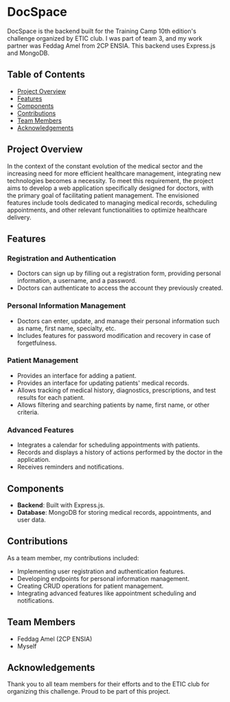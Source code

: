 # DocSpace

DocSpace is the backend built for the Training Camp 10th edition's challenge organized by ETIC club. I was part of team 3, and my work partner was Feddag Amel from 2CP ENSIA. This backend uses Express.js and MongoDB.

## Table of Contents

- [Project Overview](#project-overview)
- [Features](#features)
- [Components](#components)
- [Contributions](#contributions)
- [Team Members](#team-members)
- [Acknowledgements](#acknowledgements)

## Project Overview

In the context of the constant evolution of the medical sector and the increasing need for more efficient healthcare management, integrating new technologies becomes a necessity. To meet this requirement, the project aims to develop a web application specifically designed for doctors, with the primary goal of facilitating patient management. The envisioned features include tools dedicated to managing medical records, scheduling appointments, and other relevant functionalities to optimize healthcare delivery.

## Features

### Registration and Authentication
- Doctors can sign up by filling out a registration form, providing personal information, a username, and a password.
- Doctors can authenticate to access the account they previously created.

### Personal Information Management
- Doctors can enter, update, and manage their personal information such as name, first name, specialty, etc.
- Includes features for password modification and recovery in case of forgetfulness.

### Patient Management
- Provides an interface for adding a patient.
- Provides an interface for updating patients' medical records.
- Allows tracking of medical history, diagnostics, prescriptions, and test results for each patient.
- Allows filtering and searching patients by name, first name, or other criteria.

### Advanced Features
- Integrates a calendar for scheduling appointments with patients.
- Records and displays a history of actions performed by the doctor in the application.
- Receives reminders and notifications.

## Components

- **Backend**: Built with Express.js.
- **Database**: MongoDB for storing medical records, appointments, and user data.

## Contributions

As a team member, my contributions included:
- Implementing user registration and authentication features.
- Developing endpoints for personal information management.
- Creating CRUD operations for patient management.
- Integrating advanced features like appointment scheduling and notifications.

## Team Members

- Feddag Amel (2CP ENSIA)
- Myself

## Acknowledgements

Thank you to all team members for their efforts and to the ETIC club for organizing this challenge. Proud to be part of this project.